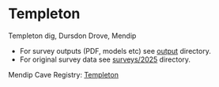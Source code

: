 # Templeton

Templeton dig, Dursdon Drove, Mendip

* For survey outputs (PDF, models etc) see [output](output/) directory.
* For original survey data see [surveys/2025](surveys/2025) directory.

Mendip Cave Registry: [Templeton](https://www.mcra.org.uk/registry/sitedetails.php?id=278)
